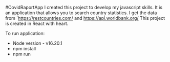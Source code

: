#CovidRaportApp
I created this project to develop my javascript skills.
It is an application that allows you to search country statistics.
I get the data from `https://restcountries.com/ and https://api.worldbank.org/
This project is created in React with heart.

To run application:
- Node version - v16.20.1
- npm install
- npm run

